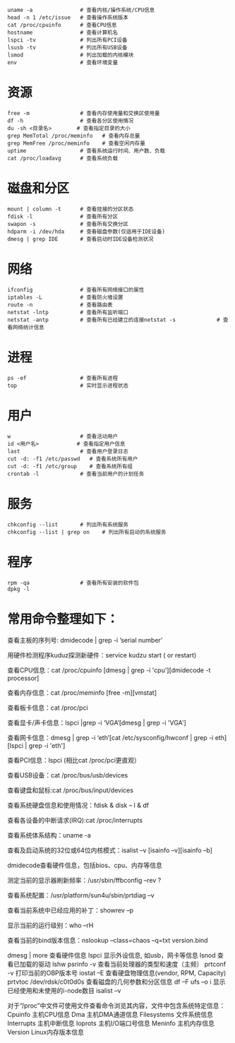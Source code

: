     uname -a               # 查看内核/操作系统/CPU信息
    head -n 1 /etc/issue   # 查看操作系统版本 
    cat /proc/cpuinfo      # 查看CPU信息
    hostname               # 查看计算机名 
    lspci -tv              # 列出所有PCI设备
    lsusb -tv              # 列出所有USB设备 
    lsmod                  # 列出加载的内核模块
    env                    # 查看环境变量

# 资源

    free -m                # 查看内存使用量和交换区使用量 
    df -h                  # 查看各分区使用情况 
    du -sh <目录名>        # 查看指定目录的大小 
    grep MemTotal /proc/meminfo   # 查看内存总量
    grep MemFree /proc/meminfo    # 查看空闲内存量
    uptime                 # 查看系统运行时间、用户数、负载 
    cat /proc/loadavg      # 查看系统负载

# 磁盘和分区

    mount | column -t      # 查看挂接的分区状态 
    fdisk -l               # 查看所有分区 
    swapon -s              # 查看所有交换分区
    hdparm -i /dev/hda     # 查看磁盘参数(仅适用于IDE设备) 
    dmesg | grep IDE       # 查看启动时IDE设备检测状况

# 网络

    ifconfig               # 查看所有网络接口的属性
    iptables -L            # 查看防火墙设置 
    route -n               # 查看路由表 
    netstat -lntp          # 查看所有监听端口 
    netstat -antp          # 查看所有已经建立的连接netstat -s             # 查看网络统计信息

# 进程

    ps -ef                 # 查看所有进程 
    top                    # 实时显示进程状态

# 用户

    w                      # 查看活动用户 
    id <用户名>            # 查看指定用户信息 
    last                   # 查看用户登录日志 
    cut -d: -f1 /etc/passwd   # 查看系统所有用户 
    cut -d: -f1 /etc/group    # 查看系统所有组 
    crontab -l             # 查看当前用户的计划任务

# 服务

    chkconfig --list       # 列出所有系统服务 
    chkconfig --list | grep on    # 列出所有启动的系统服务

# 程序

    rpm -qa                # 查看所有安装的软件包
    dpkg -l
 

# 常用命令整理如下：
查看主板的序列号: dmidecode | grep -i ’serial number’

用硬件检测程序kuduz探测新硬件：service kudzu start ( or restart)

查看CPU信息：cat /proc/cpuinfo [dmesg | grep -i 'cpu'][dmidecode -t processor]

查看内存信息：cat /proc/meminfo [free -m][vmstat]

查看板卡信息：cat /proc/pci

查看显卡/声卡信息：lspci |grep -i ‘VGA’[dmesg | grep -i 'VGA']

查看网卡信息：dmesg | grep -i ‘eth’[cat /etc/sysconfig/hwconf | grep -i eth][lspci | grep -i 'eth']
<!--more-->
查看PCI信息：lspci (相比cat /proc/pci更直观）

查看USB设备：cat /proc/bus/usb/devices

查看键盘和鼠标:cat /proc/bus/input/devices

查看系统硬盘信息和使用情况：fdisk & disk – l & df

查看各设备的中断请求(IRQ):cat /proc/interrupts

查看系统体系结构：uname -a

查看及启动系统的32位或64位内核模式：isalist –v [isainfo –v][isainfo –b]

dmidecode查看硬件信息，包括bios、cpu、内存等信息

测定当前的显示器刷新频率：/usr/sbin/ffbconfig –rev \?

查看系统配置：/usr/platform/sun4u/sbin/prtdiag –v

查看当前系统中已经应用的补丁：showrev –p

显示当前的运行级别：who –rH

查看当前的bind版本信息：nslookup –class=chaos –q=txt version.bind

dmesg | more 查看硬件信息
lspci 显示外设信息, 如usb，网卡等信息
lsnod 查看已加载的驱动
lshw
psrinfo -v 查看当前处理器的类型和速度（主频）
prtconf -v 打印当前的OBP版本号
iostat –E 查看硬盘物理信息(vendor, RPM, Capacity)
prtvtoc /dev/rdsk/c0t0d0s 查看磁盘的几何参数和分区信息
df –F ufs –o i 显示已经使用和未使用的i-node数目
isalist –v

对于“/proc”中文件可使用文件查看命令浏览其内容，文件中包含系统特定信息：
Cpuinfo 主机CPU信息
Dma 主机DMA通道信息
Filesystems 文件系统信息
Interrupts 主机中断信息
Ioprots 主机I/O端口号信息
Meninfo 主机内存信息
Version Linux内存版本信息


